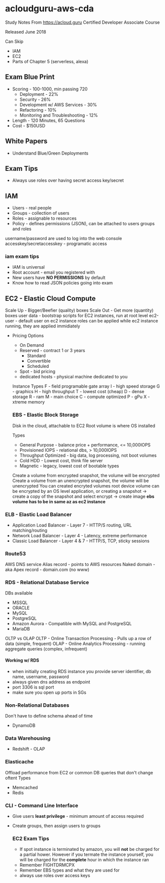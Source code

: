 # acloudguru-aws-cda
Study Notes From https://acloud.guru Certified Developer Associate Course

Released June 2018

Can Skip
 - IAM
 - EC2
 - Parts of Chapter 5 (serverless, alexa)
 
## Exam Blue Print
  - Scoring - 100-1000, min passing 720
      - Deployment - 22%
      - Security - 26%
      - Development w/ AWS Services - 30%
      - Refactoring - 10%
      - Monitoring and Troubleshooting - 12%
  - Length - 120 Minutes, 65 Questions
  - Cost - $150USD

## White Papers
  - Understand Blue/Green Deployments
   
## Exam Tips  
  - Always use roles over having secret access key/secret
  
## IAM
  - Users - real people
  - Groups - collection of users
  - Roles - assignable to resources
  - Policy - defines permissions (JSON), can be attached to users groups and roles

username/password are used to log into the web console
accesskey/secretaccesskey - programatic access

### iam exam tips
  - IAM is universal
  - Root account - email you registered with
  - New users have **NO PERMISSIONS** by default
  - Know how to read JSON policies going into exam
  
## EC2 - Elastic Cloud Compute
Scale Up - Bigger/Beefier (quality) boxes
Scale Out - Get more (quantity) boxes
user data - bootstrap scripts for EC2 instances, run at root level
ec2-user - default user on ec2 instance
roles can be applied while ec2 instance running, they are applied immidiately

- Pricing Options
  - On Demand
  - Reserved - contract 1 or 3 years
    - Standard
    - Convertible
    - Scheduled
  - Spot - bid pricing
  - dedicated hosts - physical machine dedicated to you
  
  Instance Types
  F - field programable gate array
  I - high speed storage
  G - graphics
  H - high throughput
  T - lowest cost (cheap)
  D - dense storage
  R - ram
  M - main choice
  C - compute optimized
  P - gPu
  X - xtreme memory
  
  ### EBS - Elastic Block Storage
  Disk in the cloud, attachable to EC2
  Root volume is where OS installed
  
  Types
  - General Purpose - balance price + performance, <= 10,000IOPS
  - Provisioned IOPS - relational dbs, > 10,000IOPS
  - Throughput Optimized - big data, log processing, not boot volumes
  - Cold HDD - Lowest cost, think file server
  - Magnetic - legacy, lowest cost of bootable types
  
  Create a volume from encrypted snapshot, the volume will be encrypted
  Create a volume from an unencrypted snapshot, the volume will be unencrypted
  You can created encryted volumes
  root device volume can be encrypted by an OS level application, or creating a snapshot -> create a copy of the snapshot and select encrypt -> create image
  **ebs volume has to be in same az as ec2 instance**
  
### ELB - Elastic Load Balancer
 - Application Load Balancer - Layer 7 - HTTP/S routing, URL matching/routing
 - Network Load Balancer - Layer 4 - Latency, extreme performance
 - Classic Load Balancer - Layer 4 & 7 - HTTP/S, TCP, sticky sessions
 
### Route53
AWS DNS service
Alias record - points to AWS resources
Naked domain - aka Apex record - domain.com (no www)

### RDS - Relational Database Service
DBs available
 - MSSQL
 - ORACLE
 - MySQL
 - PostgreSQL
 - Amazon Aurora - Compatible with MySQL and PostgreSQL
 - MariaDB
 
 OLTP vs OLAP
 OLTP - Online Transaction Processing - Pulls up a row of data (simple, frequent)
 OLAP - Online Analytics Processing - running aggregate queries (complex, infrequent)
 
 #### Working w/ RDS
  - when initially creating RDS instance you provide server identifier, db name, username, password
  - always given dns address as endpoint
  - port 3306 is sql port
  - make sure you open up ports in SGs
 
 ### Non-Relational Databases
 Don't have to define schema ahead of time
  - DynamoDB
  
 ### Data Warehousing
  - Redshift - OLAP
  
### Elasticache
Offload performance from EC2 or common DB queries that don't change oftent
 Types
  - Memcached
  - Redis

### CLI - Command Line Interface
- Give users **least privilege** - minimum amount of access required
- Create groups, then assign users to groups
  
  ### EC2 Exam Tips
  - If spot instance is terminated by amazon, you will **not** be charged for a partial hower. However if you termate the instance yourself, you will be charged for the **complete** hour in which the instance ran
  - Remember FIGHTDRMCPX
  - Remember EBS types and what they are used for
  - always use roles over access keys
  
  
